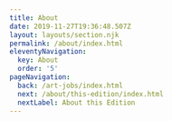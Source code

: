 ```yaml
---
title: About
date: 2019-11-27T19:36:48.507Z
layout: layouts/section.njk
permalink: /about/index.html
eleventyNavigation:
  key: About
  order: '5'
pageNavigation:
  back: /art-jobs/index.html
  next: /about/this-edition/index.html
  nextLabel: About this Edition
---
```


